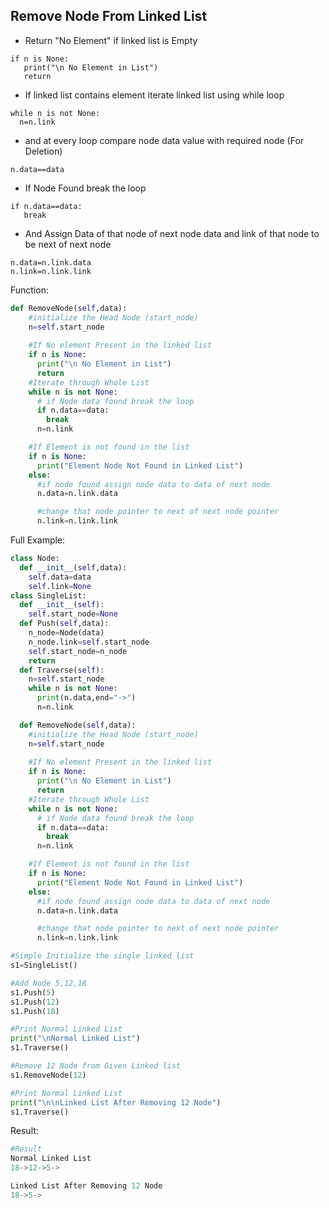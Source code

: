 ## Remove Node From Linked List

- Return "No Element" if linked list is Empty
```
if n is None:
   print("\n No Element in List")
   return
```
- If linked list contains element iterate linked list using while loop
```
while n is not None:
  n=n.link
 ```
- and at every loop compare node data value with required node (For Deletion)
```
n.data==data
```
- If Node Found break the loop
```
if n.data==data:
   break
```
- And Assign Data of that node of next node data and link of that node to be next of next node
```
n.data=n.link.data
n.link=n.link.link
```

Function:
```python
def RemoveNode(self,data):
    #initialize the Head Node (start_node)
    n=self.start_node
    
    #If No element Present in the linked list
    if n is None:
      print("\n No Element in List")
      return
    #Iterate through Whole List
    while n is not None:
      # if Node data found break the loop
      if n.data==data:
        break
      n=n.link

    #If Element is not found in the list
    if n is None:
      print("Element Node Not Found in Linked List")
    else:
      #if node found assign node data to data of next node
      n.data=n.link.data

      #change that node pointer to next of next node pointer
      n.link=n.link.link
```
Full Example:
```python
class Node:
  def __init__(self,data):
    self.data=data
    self.link=None
class SingleList:
  def __init__(self):
    self.start_node=None
  def Push(self,data):
    n_node=Node(data)
    n_node.link=self.start_node
    self.start_node=n_node
    return
  def Traverse(self):
    n=self.start_node
    while n is not None:
      print(n.data,end="->")
      n=n.link

  def RemoveNode(self,data):
    #initialize the Head Node (start_node)
    n=self.start_node
    
    #If No element Present in the linked list
    if n is None:
      print("\n No Element in List")
      return
    #Iterate through Whole List
    while n is not None:
      # if Node data found break the loop
      if n.data==data:
        break
      n=n.link

    #If Element is not found in the list
    if n is None:
      print("Element Node Not Found in Linked List")
    else:
      #if node found assign node data to data of next node
      n.data=n.link.data

      #change that node pointer to next of next node pointer
      n.link=n.link.link

#Simple Initialize the single linked list
s1=SingleList()

#Add Node 5,12,18
s1.Push(5)
s1.Push(12)
s1.Push(18)

#Print Normal Linked List
print("\nNormal Linked List")
s1.Traverse()

#Remove 12 Node from Given Linked list
s1.RemoveNode(12)

#Print Normal Linked List
print("\n\nLinked List After Removing 12 Node")
s1.Traverse()
```
Result:
```python
#Result
Normal Linked List
18->12->5->

Linked List After Removing 12 Node
18->5->
```
